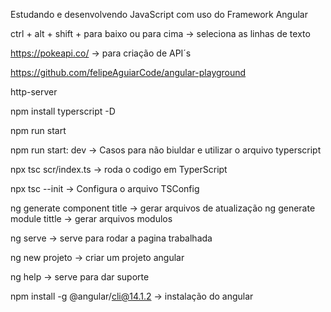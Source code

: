 Estudando e desenvolvendo JavaScript com uso do Framework Angular


ctrl + alt + shift + para baixo ou para cima -> seleciona as linhas de texto

https://pokeapi.co/ -> para criação de API´s

https://github.com/felipeAguiarCode/angular-playground

http-server

npm install typerscript -D

npm run start

npm run start: dev -> Casos para não biuldar e utilizar o arquivo typerscript

npx tsc scr/index.ts -> roda o codigo em TyperScript 

npx tsc --init -> Configura o arquivo TSConfig 

ng generate component title -> gerar arquivos de atualização
ng generate module tittle -> gerar arquivos modulos

ng serve -> serve para rodar a pagina trabalhada

ng new projeto -> criar um projeto angular

ng help -> serve para dar suporte

npm install -g @angular/cli@14.1.2 -> instalação do angular

